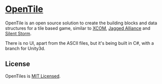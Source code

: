 # [OpenTile](https://github.com/samsmithnz/OpenTile)

OpenTile is an open source solution to create the building blocks and data structures for a tile based game, similar to [XCOM](https://en.wikipedia.org/wiki/X-COM), [Jagged Alliance](https://en.wikipedia.org/wiki/Jagged_Alliance_(series)#Jagged_Alliance_2) and [Silent Storm](https://en.wikipedia.org/wiki/Silent_Storm).  

There is no UI, apart from the ASCII files, but it's being built in C#, with a branch for Unity3d.

## License

OpenTiles is [MIT Licensed](https://github.com/samsmithnz/OpenTile/blob/master/LICENSE.txt).
